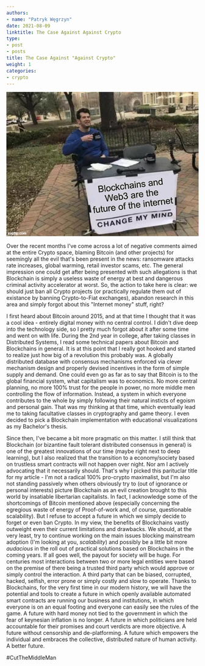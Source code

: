 ```yaml
---
authors:
- name: "Patryk Węgrzyn"
date: 2021-08-09
linktitle: The Case Against Against Crypto
type:
- post 
- posts
title: The Case Against "Against Crypto"
weight: 1
categories:
- crypto
---
```


![](/images/web3.jpg)

Over the recent months I've come across a lot of negative comments aimed at the entire Crypto space, blaming Bitcoin (and other projects) for seemingly all the evil that's been present in the news: ransomware attacks rate increases, global warming, retail investor scams, etc. The general impression one could get after being presented with such allegations is that Blockchain is simply a useless waste of energy at best and dangerous criminal activity accelerator at worst. So, the action to take here is clear: we should just ban all Crypto projects (or practically regulate them out of existance by banning Crypto-to-Fiat exchanges), abandon research in this area and simply forgot about this "Internet money" stuff, right?

I first heard about Bitcoin around 2015, and at that time I thought that it was a cool idea - entirely digital money with no central control. I didn't dive deep into the technology side, so I pretty much forgot about it after some time and went on with life. During the 2nd year in college, after taking classes in Distributed Systems, I read some technical papers about Bitcoin and Blockchains in general. It is at this point that I really got hooked and started to realize just how big of a revolution this probably was. A globally distributed database with consensus mechanisms enforced via clever mechanism design and properly devised incentives in the form of simple supply and demand. One could even go as far as to say that Bitcoin is to the global financial system, what capitalism was to economics. No more central planning, no more 100% trust for the people in power, no more middle men controlling the flow of information. Instead, a system in which everyone contributes to the whole by simply following their natural insticts of egoism and personal gain. That was my thinking at that time, which eventually lead me to taking facultative classes in cryptography and game theory. I even decided to pick a Blockchain implementation with educational visualizations as my Bachelor's thesis.

Since then, I've became a bit more pragmatic on this matter. I still think that Blockchain (or bizantine fault tolerant distributed consensus in general) is one of the greatest innovations of our time (maybe right next to deep learning), but I also realized that the transition to a economy/society based on trustless smart contracts will not happen over night. Nor am I actively advocating that it necessarily should. That's why I picked this parituclar title for my article - I'm not a radical 100% pro-crypto maximalist, but I'm also not standing passively when others obviously try to (out of ignorance or personal interests) picture Blockchain as an evil creation brought to this world by insatiable libertarian capitalists. In fact, I acknowledge some of the shortcomings of Bitcoin mentioned above (especially concerning the egregious waste of energy of Proof-of-work and, of course, questionable scalability). But I refuse to accept a future in which we simply decide to forget or even ban Crypto. In my view, the benefits of Blockchains vastly outweight even their current limitations and drawbacks. We should, at the very least, try to continue working on the main issues blocking mainstream adoption (I'm looking at you, *scalability*) and possibly be a little bit more *audacious* in the roll out of practical solutions based on Blockchains in the coming years. If all goes well, the payout for society will be huge. For centuries most interactions between two or more legal entities were based on the premise of there being a trusted third party which would approve or simply control the interaction. A third party that can be biased, corrupted, hacked, selfish, error prone or simply costly and slow to operate. Thanks to Blockchains, for the very first time in our modern history, we will have the potential and tools to create a future in which openly available automated smart contracts are running our business and institutions, in which everyone is on an equal footing and everyone can easily see the rules of the game. A future with hard money not tied to the government in which the fear of keynesian inflation is no longer. A future in which politicians are held accountable for their promises and court verdicts are more objective. A future without censorship and de-platforming. A future which empowers the individual and embraces the collective, distributed nature of human activity. A better future.

#CutTheMiddleMan